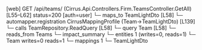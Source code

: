[web] GET /api/teams/  (Cirrus.Api.Controllers.Firm.TeamsController.GetAll)  [L55–L62] status=200 [auth=user]
  └─ maps_to TeamLightDto [L58]
    └─ automapper.registration CirrusMappingProfile (Team->TeamLightDto) [L139]
  └─ calls TeamRepository.ReadQuery [L58]
  └─ query Team [L58]
    └─ reads_from Teams
  └─ impact_summary
    └─ entities 1 (writes=0, reads=1)
      └─ Team writes=0 reads=1
    └─ mappings 1
      └─ TeamLightDto

